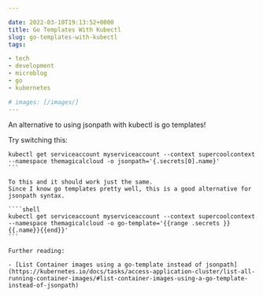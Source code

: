 ```yaml
---

date: 2022-03-10T19:13:52+0000
title: Go Templates With Kubectl
slug: go-templates-with-kubectl
tags:

- tech
- development
- microblog
- go
- kubernetes

# images: [/images/]
---
```


An alternative to using jsonpath with kubectl is go templates!

Try switching this:

````shell
kubectl get serviceaccount myserviceaccount --context supercoolcontext --namespace themagicalcloud -o jsonpath='{.secrets[0].name}'
```

To this and it should work just the same.
Since I know go templates pretty well, this is a good alternative for jsonpath syntax.

````shell
kubectl get serviceaccount myserviceaccount --context supercoolcontext --namespace themagicalcloud -o go-template='{{range .secrets }}{{.name}}{{end}}'
```

Further reading:

- [List Container images using a go-template instead of jsonpath](https://kubernetes.io/docs/tasks/access-application-cluster/list-all-running-container-images/#list-container-images-using-a-go-template-instead-of-jsonpath)
